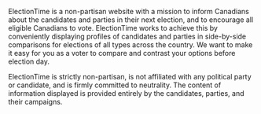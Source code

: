 ElectionTime is a non-partisan website with a mission to inform Canadians about the candidates and parties in their next election, and to encourage all eligible Canadians to vote. ElectionTime works to achieve this by conveniently displaying profiles of candidates and parties in side-by-side comparisons for elections of all types across the country. We want to make it easy for you as a voter to compare and contrast your options before election day.

ElectionTime is strictly non-partisan, is not affiliated with any political party or candidate, and is firmly committed to neutrality. The content of information displayed is provided entirely by the candidates, parties, and their campaigns.
